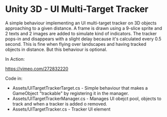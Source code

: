 # Unity 3D - UI Multi-Target Tracker 

A simple behaviour implementing an UI multi-target tracker on 3D objects approaching to a given distance. A frame is drawn using a 9-slice sprite and 2 texts and 2 images are added to simulate kind of indicators. The tracker pops-in and disappears with a slight delay because it's calculated every 0.5 second. This is fine when flying over landscapes and having tracked objects in distance. But this behaviour is optional.

In Action:

https://vimeo.com/272832220

Code in: 
* Assets/UITargetTrackerTarget.cs - Simple behaviour that makes a GameObject "trackable" by registering it in the manager.
* Assets/UITargetTrackerManager.cs - Manages UI obejct pool, objects to track and when a tracker is added o removed.
* Assets/UITargetTracker.cs - Tracker UI element


